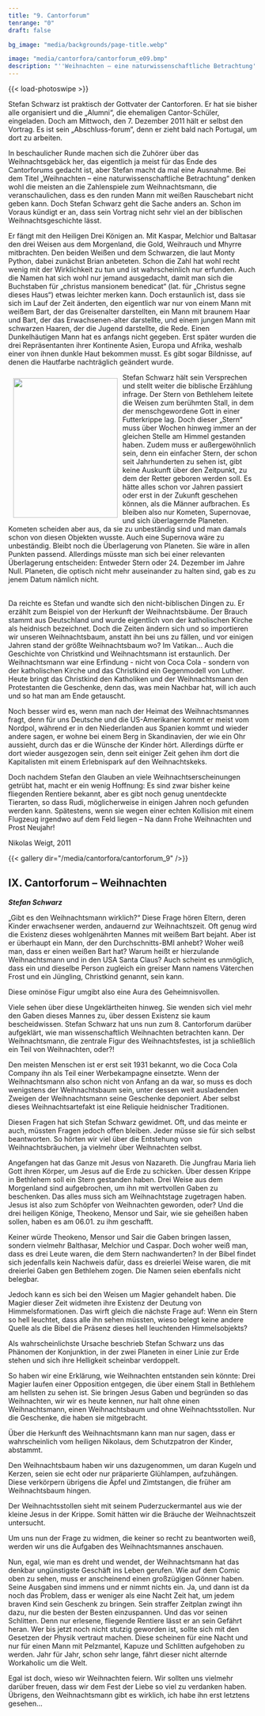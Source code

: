 ```yaml
---
title: "9. Cantorforum"
tenrange: "0"
draft: false

bg_image: "media/backgrounds/page-title.webp"

image: "media/cantorfora/cantorforum_e09.bmp"
description: "''Weihnachten – eine naturwissenschaftliche Betrachtung'' von Stefan Schwarz"
---
```


{{< load-photoswipe >}}

Stefan Schwarz ist praktisch der Gottvater der Cantorforen. Er hat sie bisher alle organisiert und die „Alumni“, die ehemaligen Cantor-Schüler, eingeladen. Doch am Mittwoch, den 7. Dezember 2011 hält er selbst den Vortrag. Es ist sein „Abschluss-forum“, denn er zieht bald nach Portugal, um dort zu arbeiten.

In beschaulicher Runde machen sich die Zuhörer über das Weihnachtsgebäck her, das eigentlich ja meist für das Ende des Cantorforums gedacht ist, aber Stefan macht da mal eine Ausnahme. Bei dem Titel „Weihnachten – eine naturwissenschaftliche Betrachtung“ denken wohl die meisten an die Zahlenspiele zum Weihnachtsmann, die veranschaulichen, dass es den runden Mann mit weißen Rauschebart nicht geben kann. Doch Stefan Schwarz geht die Sache anders an. Schon im Voraus kündigt er an, dass sein Vortrag nicht sehr viel an der biblischen Weihnachtsgeschichte lässt.

Er fängt mit den Heiligen Drei Königen an. Mit Kaspar, Melchior und Baltasar den drei Weisen aus dem Morgenland, die Gold, Weihrauch und Mhyrre mitbrachten. Den beiden Weißen und dem Schwarzen, die laut Monty Python, dabei zunächst Brian anbeteten. Schon die Zahl hat wohl recht wenig mit der Wirklichkeit zu tun und ist wahrscheinlich nur erfunden. Auch die Namen hat sich wohl nur jemand ausgedacht, damit man sich die Buchstaben für „christus mansionem benedicat“ (lat. für „Christus segne dieses Haus“) etwas leichter merken kann. Doch erstaunlich ist, dass sie sich im Lauf der Zeit änderten, den eigentlich war nur von einem Mann mit weißem Bart, der das Greisenalter darstellten, ein Mann mit braunem Haar und Bart, der das Erwachsenen-alter darstellte, und einem jungen Mann mit schwarzen Haaren, der die Jugend darstellte, die Rede. Einen Dunkelhäutigen Mann hat es anfangs nicht gegeben. Erst später wurden die drei Repräsentanten ihrer Kontinente Asien, Europa und Afrika, weshalb einer von ihnen dunkle Haut bekommen musst. Es gibt sogar Bildnisse, auf denen die Hautfarbe nachträglich geändert wurde.

<img style="float: left; border: 0; margin: 10px;" src="/media/cantorfora/cantorforum09_sonder.webp" border="0" width="211" height="282" />Stefan Schwarz hält sein Versprechen und stellt weiter die biblische Erzählung infrage. Der Stern von Bethlehem leitete die Weisen zum berühmten Stall, in dem der menschgewordene Gott in einer Futterkrippe lag. Doch dieser „Stern“ muss über Wochen hinweg immer an der gleichen Stelle am Himmel gestanden haben. Zudem muss er außergewöhnlich sein, denn ein einfacher Stern, der schon seit Jahrhunderten zu sehen ist, gibt keine Auskunft über den Zeitpunkt, zu dem der Retter geboren werden soll. Es hätte alles schon vor Jahren passiert oder erst in der Zukunft geschehen können, als die Männer aufbrachen. Es bleiben also nur Kometen, Supernovae, und sich überlagernde Planeten. Kometen scheiden aber aus, da sie zu unbeständig sind und man damals schon von diesen Objekten wusste. Auch eine Supernova wäre zu unbeständig. Bleibt noch die Überlagerung von Planeten. Sie wäre in allen Punkten passend. Allerdings müsste man sich bei einer relevanten Überlagerung entscheiden: Entweder Stern oder 24. Dezember im Jahre Null. Planeten, die optisch nicht mehr auseinander zu halten sind, gab es zu jenem Datum nämlich nicht. <br><br>


Da reichte es Stefan und wandte sich den nicht-biblischen Dingen zu. Er erzählt zum Beispiel von der Herkunft der Weihnachtsbäume. Der Brauch stammt aus Deutschland und wurde eigentlich von der katholischen Kirche als heidnisch bezeichnet. Doch die Zeiten ändern sich und so importieren wir unseren Weihnachtsbaum, anstatt ihn bei uns zu fällen, und vor einigen Jahren stand der größte Weihnachtsbaum wo? Im Vatikan... Auch die Geschichte von Christkind und Weihnachtsmann ist erstaunlich. Der Weihnachtsmann war eine Erfindung - nicht von Coca Cola - sondern von der katholischen Kirche und das Christkind ein Gegenmodell von Luther. Heute bringt das Christkind den Katholiken und der Weihnachtsmann den Protestanten die Geschenke, denn das, was mein Nachbar hat, will ich auch und so hat man am Ende getauscht.

Noch besser wird es, wenn man nach der Heimat des Weihnachtsmannes fragt, denn für uns Deutsche und die US-Amerikaner kommt er meist vom Nordpol, während er in den Niederlanden aus Spanien kommt und wieder andere sagen, er wohne bei einem Berg in Skandinavien, der wie ein Ohr aussieht, durch das er die Wünsche der Kinder hört. Allerdings dürfte er dort wieder ausgezogen sein, denn seit einiger Zeit gehen ihm dort die Kapitalisten mit einem Erlebnispark auf den Weihnachtskeks.

Doch nachdem Stefan den Glauben an viele Weihnachtserscheinungen getrübt hat, macht er ein wenig Hoffnung: Es sind zwar bisher keine fliegenden Rentiere bekannt, aber es gibt noch genug unentdeckte Tierarten, so dass Rudi, möglicherweise in einigen Jahren noch gefunden werden kann. Spätestens, wenn sie wegen einer echten Kollision mit einem Flugzeug irgendwo auf dem Feld liegen – Na dann Frohe Weihnachten und Prost Neujahr!



Nikolas Weigt, 2011

{{< gallery dir="/media/cantorfora/cantorforum_9" />}}

## IX. Cantorforum – Weihnachten
***Stefan Schwarz***

„Gibt es den Weihnachtsmann wirklich?“ Diese Frage hören Eltern, deren Kinder erwachsener werden, andauernd zur Weihnachtszeit. Oft genug wird die Existenz dieses wohlgenährten Mannes mit weißem Bart bejaht. Aber ist er überhaupt ein Mann, der den Durchschnitts-BMI anhebt? Woher weiß man, dass er einen weißen Bart hat? Warum heißt er hierzulande Weihnachtsmann und in den USA Santa Claus? Auch scheint es unmöglich, dass ein und dieselbe Person zugleich ein greiser Mann namens Väterchen Frost und ein Jüngling, Christkind genannt, sein kann.

Diese ominöse Figur umgibt also eine Aura des Geheimnisvollen.

Viele sehen über diese Ungeklärtheiten hinweg. Sie wenden sich viel mehr den Gaben dieses Mannes zu, über dessen Existenz sie kaum bescheidwissen. Stefan Schwarz hat uns nun zum 8. Cantorforum darüber aufgeklärt, wie man wissenschaftlich Weihnachten betrachten kann. Der Weihnachtsmann, die zentrale Figur des Weihnachtsfestes, ist ja schließlich ein Teil von Weihnachten, oder?!

Den meisten Menschen ist er erst seit 1931 bekannt, wo die Coca Cola Company ihn als Teil einer Werbekampagne einsetzte. Wenn der Weihnachtsmann also schon nicht von Anfang an da war, so muss es doch wenigstens der Weihnachtsbaum sein, unter dessen weit ausladenden Zweigen der Weihnachtsmann seine Geschenke deponiert. Aber selbst dieses Weihnachtsartefakt ist eine Reliquie heidnischer Traditionen.

Diesen Fragen hat sich Stefan Schwarz gewidmet. Oft, und das meinte er auch, müssten Fragen jedoch offen bleiben. Jeder müsse sie für sich selbst beantworten. So hörten wir viel über die Entstehung von Weihnachtsbräuchen, ja vielmehr über Weihnachten selbst.

Angefangen hat das Ganze mit Jesus von Nazareth. Die Jungfrau Maria lieh Gott ihren Körper, um  Jesus auf die Erde zu schicken. Über dessen Krippe in Bethlehem soll ein Stern gestanden haben. Drei Weise aus dem Morgenland sind aufgebrochen, um ihn mit wertvollen Gaben zu beschenken. Das alles muss sich am Weihnachtstage zugetragen haben. Jesus ist also zum Schöpfer von Weihnachten geworden, oder? Und die drei heiligen Könige, Theokeno, Mensor und Sair, wie sie geheißen haben sollen, haben es am 06.01. zu ihm geschafft.

Keiner würde Theokeno, Mensor und Sair die Gaben bringen lassen, sondern vielmehr Balthasar, Melchior und Caspar. Doch woher weiß man, dass es drei Leute waren, die dem Stern nachwanderten? In der Bibel findet sich jedenfalls kein Nachweis dafür, dass es dreierlei Weise waren, die mit dreierlei Gaben gen Bethlehem zogen. Die Namen seien ebenfalls nicht belegbar.

Jedoch kann es sich bei den Weisen um Magier gehandelt haben. Die Magier dieser Zeit widmeten ihre Existenz der Deutung von Himmelsformationen. Das wirft gleich die nächste Frage auf: Wenn ein Stern so hell leuchtet, dass alle ihn sehen müssten, wieso belegt keine andere Quelle als die Bibel die Präsenz dieses hell leuchtenden Himmelsobjekts?

Als wahrscheinlichste Ursache beschrieb Stefan Schwarz uns das Phänomen der Konjunktion, in der zwei Planeten in einer Linie zur Erde stehen und sich ihre Helligkeit scheinbar verdoppelt.

So haben wir eine Erklärung, wie Weihnachten entstanden sein könnte: Drei Magier laufen einer Opposition entgegen, die über einem Stall in Bethlehem am hellsten zu sehen ist. Sie bringen Jesus Gaben und begründen so das Weihnachten, wir wir es heute kennen, nur halt ohne einen Weihnachtsmann, einen Weihnachtsbaum und ohne Weihnachtsstollen. Nur die Geschenke, die haben sie mitgebracht.

Über die Herkunft des Weihnachtsmann kann man nur sagen, dass er wahrscheinlich vom heiligen Nikolaus, dem Schutzpatron der Kinder, abstammt.

Den Weihnachtsbaum haben wir uns dazugenommen, um daran Kugeln und Kerzen, seien sie echt oder nur präparierte Glühlampen, aufzuhängen. Diese verkörpern übrigens die Äpfel und Zimtstangen, die früher am Weihnachtsbaum hingen.

Der Weihnachtsstollen sieht mit seinem Puderzuckermantel aus wie der kleine Jesus in der Krippe. Somit hätten wir die Bräuche der Weihnachtszeit untersucht.

Um uns nun der Frage zu widmen, die keiner so recht zu beantworten weiß, werden wir uns die Aufgaben des Weihnachtsmannes anschauen.

Nun, egal, wie man es dreht und wendet, der Weihnachtsmann hat das denkbar ungünstigste Geschäft ins Leben gerufen. Wie auf dem Comic oben zu sehen, muss er anscheinend einen großzügigen Gönner haben. Seine Ausgaben sind immens und er nimmt nichts ein. Ja, und dann ist da noch das Problem, dass er weniger als eine Nacht Zeit hat, um jedem braven Kind sein Geschenk zu bringen. Sein straffer Zeitplan zwingt ihn dazu, nur die besten der Besten einzuspannen. Und das vor seinen Schlitten. Denn nur erlesene, fliegende Rentiere lässt er an sein Gefährt heran. Wer bis jetzt noch nicht stutzig geworden ist, sollte sich mit den Gesetzen der Physik vertraut machen. Diese scheinen für eine Nacht und nur für einen Mann mit Pelzmantel, Kapuze und Schlitten aufgehoben zu werden. Jahr für Jahr, schon sehr lange, fährt dieser nicht alternde Workaholic um die Welt.

Egal ist doch, wieso wir Weihnachten feiern. Wir sollten uns vielmehr darüber freuen, dass wir dem Fest der Liebe so viel zu verdanken haben. Übrigens, den Weihnachtsmann gibt es wirklich, ich habe ihn erst letztens gesehen...
